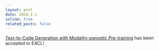 ```yaml
---
layout: post
date: 2024-1-1
inline: true
related_posts: false
---
```


[Text-to-Code Generation with Modality-agnostic Pre-training](https://aclanthology.org/2024.eacl-long.72/) has been accepted to EACL!
